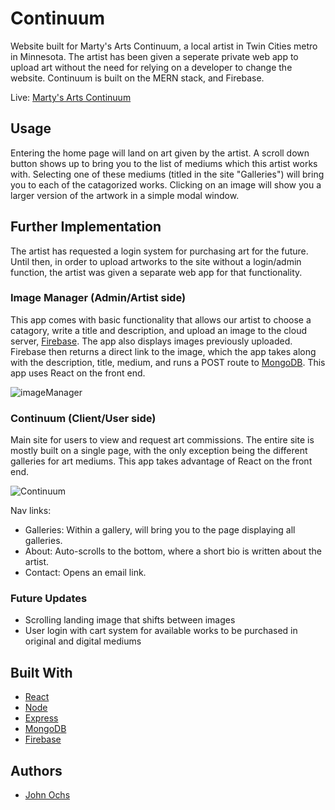 # Continuum
Website built for Marty's Arts Continuum, a local artist in Twin Cities metro in Minnesota. The artist has been given a seperate private web app to upload art without the need for relying on a developer to change the website.
Continuum is built on the MERN stack, and Firebase.

Live: [Marty's Arts Continuum](https://artscontinuum.herokuapp.com)

## Usage
Entering the home page will land on art given by the artist. A scroll down button shows up to bring you to the list of mediums which this artist works with. Selecting one of these mediums (titled in the site "Galleries") will bring you to each of the catagorized works. Clicking on an image will show you a larger version of the artwork in a simple modal window.

## Further Implementation
The artist has requested a login system for purchasing art for the future. Until then, in order to upload artworks to the site without a login/admin function, the artist was given a separate web app for that functionality.

### Image Manager (Admin/Artist side)
This app comes with basic functionality that allows our artist to choose a catagory, write a title and description, and upload an image to the cloud server, [Firebase](https://firebase.google.com). The app also displays images previously uploaded. Firebase then returns a direct link to the image, which the app takes along with the description, title, medium, and runs a POST route to [MongoDB](https://www.mongodb.com/what-is-mongodb).
This app uses React on the front end.

![imageManager](https://firebasestorage.googleapis.com/v0/b/continuum-image-base.appspot.com/o/misc%2FScreen%20Shot%202020-02-27%20at%201.42.07%20PM.png?alt=media&token=a1e0dc00-000c-49d3-8ad6-385195bed47c)

### Continuum (Client/User side)
Main site for users to view and request art commissions. The entire site is mostly built on a single page, with the only exception being the different galleries for art mediums. This app takes advantage of React on the front end.

![Continuum](https://firebasestorage.googleapis.com/v0/b/continuum-image-base.appspot.com/o/misc%2FScreen%20Shot%202020-02-27%20at%201.49.24%20PM.png?alt=media&token=5f5eac62-df60-452d-ad35-c63978a4e022)

Nav links:
* Galleries: Within a gallery, will bring you to the page displaying all galleries.
* About: Auto-scrolls to the bottom, where a short bio is written about the artist.
* Contact: Opens an email link.

### Future Updates
* Scrolling landing image that shifts between images
* User login with cart system for available works to be purchased in original and digital mediums

## Built With
* [React](https://reactjs.org)
* [Node](https://nodejs.org/en/)
* [Express](https://expressjs.com)
* [MongoDB](https://www.mongodb.com/what-is-mongodb)
* [Firebase](https://firebase.google.com)

## Authors
* [John Ochs](https://github.com/BeardedBeauty)
